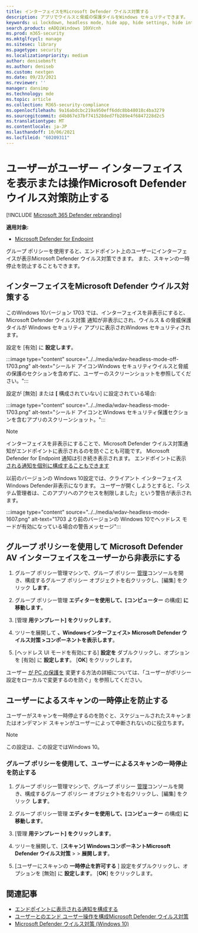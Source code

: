```yaml
---
title: インターフェイスをMicrosoft Defender ウイルス対策する
description: アプリでウイルスと脅威の保護タイルをWindows セキュリティできます。
keywords: ui lockdown, headless mode, hide app, hide settings, hide interface
search.product: eADQiWindows 10XVcnh
ms.prod: m365-security
ms.mktglfcycl: manage
ms.sitesec: library
ms.pagetype: security
ms.localizationpriority: medium
author: denisebmsft
ms.author: deniseb
ms.custom: nextgen
ms.date: 09/23/2021
ms.reviewer: ''
manager: dansimp
ms.technology: mde
ms.topic: article
ms.collection: M365-security-compliance
ms.openlocfilehash: 9a16abdcbc219a950eff6ddc8bb48018c4ba3279
ms.sourcegitcommit: d4b867e37bf741528ded7fb289e4f6847228d2c5
ms.translationtype: MT
ms.contentlocale: ja-JP
ms.lasthandoff: 10/06/2021
ms.locfileid: "60209311"
---
```

# <a name="prevent-users-from-seeing-or-interacting-with-the-microsoft-defender-antivirus-user-interface"></a>ユーザーがユーザー インターフェイスを表示または操作Microsoft Defender ウイルス対策防止する

[!INCLUDE [Microsoft 365 Defender rebranding](../../includes/microsoft-defender.md)]


**適用対象:**

- [Microsoft Defender for Endpoint](/microsoft-365/security/defender-endpoint/)

グループ ポリシーを使用すると、エンドポイント上のユーザーにインターフェイスが表示Microsoft Defender ウイルス対策できます。 また、スキャンの一時停止を防止することもできます。

## <a name="hide-the-microsoft-defender-antivirus-interface"></a>インターフェイスをMicrosoft Defender ウイルス対策する

このWindows 10バージョン 1703 では、インターフェイスを非表示にすると、Microsoft Defender ウイルス対策 通知が非表示にされ、ウイルス & の脅威保護タイルが Windows セキュリティ アプリに表示されWindows セキュリティされます。

設定を [有効] に **設定します**。

:::image type="content" source="../../media/wdav-headless-mode-off-1703.png" alt-text="シールド アイコンWindows セキュリティウイルスと脅威の保護のセクションを含めずに、ユーザーのスクリーンショットを参照してください。":::

設定が [無効] または **[** 構成されていない] に設定されている場合:

:::image type="content" source="../../media/wdav-headless-mode-1703.png" alt-text="シールド アイコンとWindows セキュリティ保護セクションを含むアプリのスクリーンショット。":::

> [!NOTE]
> インターフェイスを非表示にすることで、Microsoft Defender ウイルス対策通知がエンドポイントに表示されるのを防ぐことも可能です。 Microsoft Defender for Endpoint 通知は引き続き表示されます。 エンドポイントに表示 [される通知を個別に構成することもできます](configure-notifications-microsoft-defender-antivirus.md)

以前のバージョンの Windows 10設定では、クライアント インターフェイスWindows Defender非表示になります。 ユーザーが開くしようとすると、「システム管理者は、このアプリへのアクセスを制限しました」という警告が表示されます。

:::image type="content" source="../../media/wdav-headless-mode-1607.png" alt-text="1703 より前のバージョンの Windows 10でヘッドレス モードが有効になっている場合の警告メッセージ":::

## <a name="use-group-policy-to-hide-the-microsoft-defender-av-interface-from-users"></a>グループ ポリシーを使用して Microsoft Defender AV インターフェイスをユーザーから非表示にする

1. グループ ポリシー管理マシンで、グループ ポリシー [管理](/previous-versions/windows/desktop/gpmc/group-policy-management-console-portal)コンソールを開き、構成するグループ ポリシー オブジェクトを右クリックし、[編集] をクリック **します**。

2. グループ ポリシー管理 **エディターを使用して、[コンピューター** の構成] **に移動します**。

3. [管理 **用テンプレート] をクリックします**。

4. ツリーを展開して **、Windowsインターフェイス> Microsoft Defender ウイルス対策 >コンポーネントを表示します**。

5. [ヘッドレス UI モードを有効にする] **設定を** ダブルクリックし、オプションを [有効] に **設定します**。 [**OK**] をクリックします。

ユーザー [が PC の保護を](configure-local-policy-overrides-microsoft-defender-antivirus.md) 変更する方法の詳細については、「ユーザーがポリシー設定をローカルで変更するのを防ぐ」を参照してください。

## <a name="prevent-users-from-pausing-a-scan"></a>ユーザーによるスキャンの一時停止を防止する

ユーザーがスキャンを一時停止するのを防ぐと、スケジュールされたスキャンまたはオンデマンド スキャンがユーザーによって中断されないのに役立ちます。

> [!NOTE]
> この設定は、この設定ではWindows 10。

### <a name="use-group-policy-to-prevent-users-from-pausing-a-scan"></a>グループ ポリシーを使用して、ユーザーによるスキャンの一時停止を防止する

1. グループ ポリシー管理マシンで、グループ ポリシー [管理](/previous-versions/windows/desktop/gpmc/group-policy-management-console-portal)コンソールを開き、構成するグループ ポリシー オブジェクトを右クリックし、[編集] をクリック **します**。

2. グループ ポリシー管理 **エディターを使用して、[コンピューター** の構成] **に移動します**。

3. [管理 **用テンプレート] をクリックします**。

4. ツリーを展開して、[**スキャン] WindowsコンポーネントMicrosoft Defender ウイルス対策** \>  \> **展開します**。

5. [ユーザーにスキャンの **一時停止を許可する** ] 設定をダブルクリックし、オプションを [無効] に **設定します**。 [**OK**] をクリックします。

## <a name="related-articles"></a>関連記事

- [エンドポイントに表示される通知を構成する](configure-notifications-microsoft-defender-antivirus.md)
- [ユーザーとのエンド ユーザー操作を構成Microsoft Defender ウイルス対策](configure-end-user-interaction-microsoft-defender-antivirus.md)
- [Microsoft Defender ウイルス対策 (Windows 10)](microsoft-defender-antivirus-in-windows-10.md)
